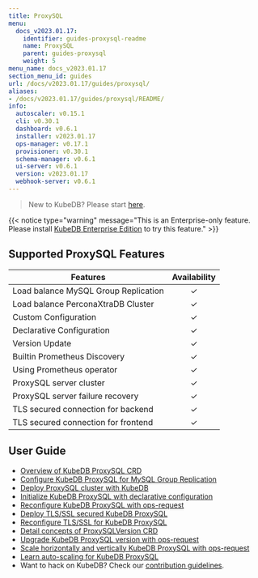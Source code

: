 ```yaml
---
title: ProxySQL
menu:
  docs_v2023.01.17:
    identifier: guides-proxysql-readme
    name: ProxySQL
    parent: guides-proxysql
    weight: 5
menu_name: docs_v2023.01.17
section_menu_id: guides
url: /docs/v2023.01.17/guides/proxysql/
aliases:
- /docs/v2023.01.17/guides/proxysql/README/
info:
  autoscaler: v0.15.1
  cli: v0.30.1
  dashboard: v0.6.1
  installer: v2023.01.17
  ops-manager: v0.17.1
  provisioner: v0.30.1
  schema-manager: v0.6.1
  ui-server: v0.6.1
  version: v2023.01.17
  webhook-server: v0.6.1
---
```


> New to KubeDB? Please start [here](/docs/v2023.01.17/README).

{{< notice type="warning" message="This is an Enterprise-only feature. Please install [KubeDB Enterprise Edition](/docs/v2023.01.17/setup/install/enterprise) to try this feature." >}}

## Supported ProxySQL Features

| Features                             | Availability |
| ------------------------------------ | :----------: |
| Load balance MySQL Group Replication |   &#10003;   |
| Load balance PerconaXtraDB Cluster   |   &#10003;   |
| Custom Configuration                 |   &#10003;   |
| Declarative Configuration            |   &#10003;   |
| Version Update                       |   &#10003;   |
| Builtin Prometheus Discovery         |   &#10003;   |
| Using Prometheus operator            |   &#10003;   |
| ProxySQL server cluster              |   &#10003;   |
| ProxySQL server failure recovery     |   &#10003;   |
| TLS secured connection for backend   |   &#10003;   |
| TLS secured connection for frontend  |   &#10003;   |

## User Guide

- [Overview of KubeDB ProxySQL CRD](/docs/v2023.01.17/guides/proxysql/concepts/proxysql/) 
- [Configure KubeDB ProxySQL for MySQL Group Replication](/docs/v2023.01.17/guides/proxysql/quickstart/mysqlgrp/)
- [Deploy ProxySQL cluster with KubeDB](/docs/v2023.01.17/guides/proxysql/clustering/proxysql-cluster/) 
- [Initialize KubeDB ProxySQL with declarative configuration](/docs/v2023.01.17/guides/proxysql/concepts/declarative-configuration/) 
- [Reconfigure KubeDB ProxySQL with ops-request](/docs/v2023.01.17/guides/proxysql/concepts/opsrequest/)
- [Deploy TLS/SSL secured KubeDB ProxySQL](/docs/v2023.01.17/guides/proxysql/tls/configure/)
- [Reconfigure TLS/SSL for KubeDB ProxySQL](/docs/v2023.01.17/guides/proxysql/reconfigure-tls/cluster/)
- [Detail concepts of ProxySQLVersion CRD](/docs/v2023.01.17/guides/proxysql/concepts/proxysql-version/)
- [Upgrade KubeDB ProxySQL version with ops-request](/docs/v2023.01.17/guides/proxysql/upgrading/cluster/)
- [Scale horizontally and vertically KubeDB ProxySQL with ops-request](/docs/v2023.01.17/guides/proxysql/scaling/horizontal-scaling/cluster/)
- [Learn auto-scaling for KubeDB ProxySQL](/docs/v2023.01.17/guides/proxysql/autoscaler/compute/cluster/)
- Want to hack on KubeDB? Check our [contribution guidelines](/docs/v2023.01.17/CONTRIBUTING).
